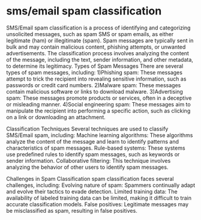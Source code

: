# sms/email spam classification 
SMS/Email spam classification is a process of identifying and categorizing unsolicited messages, such as spam SMS or spam emails, as either legitimate (ham) or illegitimate (spam). Spam messages are typically sent in bulk and may contain malicious content, phishing attempts, or unwanted advertisements. The classification process involves analyzing the content of the message, including the text, sender information, and other metadata, to determine its legitimacy.
Types of Spam Messages
There are several types of spam messages, including:
1)Phishing spam: These messages attempt to trick the recipient into revealing sensitive information, such as passwords or credit card numbers.
2)Malware spam: These messages contain malicious software or links to download malware.
3)Advertising spam: These messages promote products or services, often in a deceptive or misleading manner.
4)Social engineering spam: These messages aim to manipulate the recipient into performing a specific action, such as clicking on a link or downloading an attachment.

Classification Techniques
Several techniques are used to classify SMS/Email spam, including:
Machine learning algorithms: These algorithms analyze the content of the message and learn to identify patterns and characteristics of spam messages.
Rule-based systems: These systems use predefined rules to identify spam messages, such as keywords or sender information.
Collaborative filtering: This technique involves analyzing the behavior of other users to identify spam messages.

Challenges in Spam Classification
     spam classification faces several challenges, including:
Evolving nature of spam: Spammers continually adapt and evolve their tactics to evade detection.
Limited training data: The availability of labeled training data can be limited, making it difficult to train accurate classification models.
False positives: Legitimate messages may be misclassified as spam, resulting in false positives.

